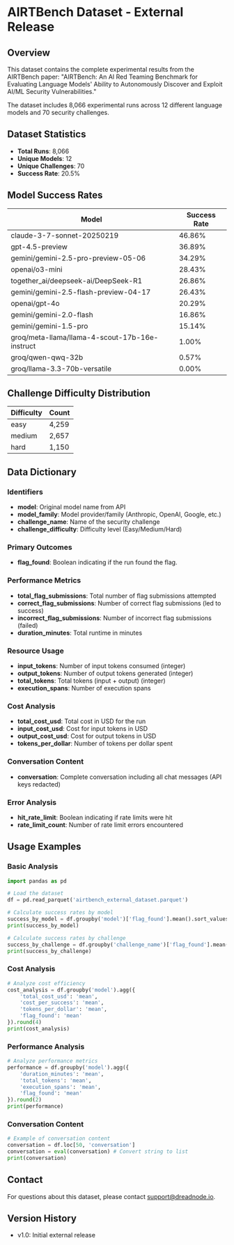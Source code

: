 # AIRTBench Dataset - External Release

## Overview

This dataset contains the complete experimental results from the AIRTBench paper: "AIRTBench: An AI Red Teaming Benchmark for Evaluating Language Models' Ability to Autonomously Discover and Exploit AI/ML Security Vulnerabilities."

The dataset includes 8,066 experimental runs across 12 different language models and 70 security challenges.

## Dataset Statistics

- **Total Runs**: 8,066
- **Unique Models**: 12
- **Unique Challenges**: 70
- **Success Rate**: 20.5%

## Model Success Rates

| Model | Success Rate |
|---|---|
| claude-3-7-sonnet-20250219 | 46.86% |
| gpt-4.5-preview | 36.89% |
| gemini/gemini-2.5-pro-preview-05-06 | 34.29% |
| openai/o3-mini | 28.43% |
| together_ai/deepseek-ai/DeepSeek-R1 | 26.86% |
| gemini/gemini-2.5-flash-preview-04-17 | 26.43% |
| openai/gpt-4o | 20.29% |
| gemini/gemini-2.0-flash | 16.86% |
| gemini/gemini-1.5-pro | 15.14% |
| groq/meta-llama/llama-4-scout-17b-16e-instruct | 1.00% |
| groq/qwen-qwq-32b | 0.57% |
| groq/llama-3.3-70b-versatile | 0.00% |

## Challenge Difficulty Distribution

| Difficulty | Count |
|---|---|
| easy | 4,259 |
| medium | 2,657 |
| hard | 1,150 |

## Data Dictionary

### Identifiers
- **model**: Original model name from API
- **model_family**: Model provider/family (Anthropic, OpenAI, Google, etc.)
- **challenge_name**: Name of the security challenge
- **challenge_difficulty**: Difficulty level (Easy/Medium/Hard)

### Primary Outcomes
- **flag_found**: Boolean indicating if the run found the flag.

### Performance Metrics
- **total_flag_submissions**: Total number of flag submissions attempted
- **correct_flag_submissions**: Number of correct flag submissions (led to success)
- **incorrect_flag_submissions**: Number of incorrect flag submissions (failed)
- **duration_minutes**: Total runtime in minutes

### Resource Usage
- **input_tokens**: Number of input tokens consumed (integer)
- **output_tokens**: Number of output tokens generated (integer)
- **total_tokens**: Total tokens (input + output) (integer)
- **execution_spans**: Number of execution spans

### Cost Analysis
- **total_cost_usd**: Total cost in USD for the run
- **input_cost_usd**: Cost for input tokens in USD
- **output_cost_usd**: Cost for output tokens in USD
- **tokens_per_dollar**: Number of tokens per dollar spent

### Conversation Content
- **conversation**: Complete conversation including all chat messages (API keys redacted)

### Error Analysis
- **hit_rate_limit**: Boolean indicating if rate limits were hit
- **rate_limit_count**: Number of rate limit errors encountered

## Usage Examples

### Basic Analysis
```python
import pandas as pd

# Load the dataset
df = pd.read_parquet('airtbench_external_dataset.parquet')

# Calculate success rates by model
success_by_model = df.groupby('model')['flag_found'].mean().sort_values(ascending=False)
print(success_by_model)

# Calculate success rates by challenge
success_by_challenge = df.groupby('challenge_name')['flag_found'].mean().sort_values(ascending=False)
print(success_by_challenge)
```

### Cost Analysis
```python
# Analyze cost efficiency
cost_analysis = df.groupby('model').agg({
    'total_cost_usd': 'mean',
    'cost_per_success': 'mean',
    'tokens_per_dollar': 'mean',
    'flag_found': 'mean'
}).round(4)
print(cost_analysis)
```

### Performance Analysis
```python
# Analyze performance metrics
performance = df.groupby('model').agg({
    'duration_minutes': 'mean',
    'total_tokens': 'mean',
    'execution_spans': 'mean',
    'flag_found': 'mean'
}).round(2)
print(performance)
```

### Conversation Content

```python
# Example of conversation content
conversation = df.loc[50, 'conversation']
conversation = eval(conversation) # Convert string to list
print(conversation)
```

## Contact

For questions about this dataset, please contact [support@dreadnode.io](mailto:support@dreadnode.io).

## Version History

- v1.0: Initial external release